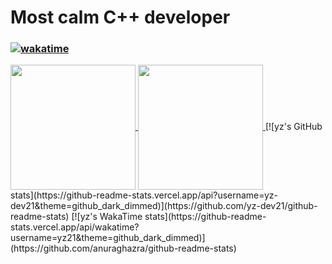 # Most calm C++ developer
### [![wakatime](https://wakatime.com/badge/user/a6dd0133-f96d-4bb3-a2f0-b22920c60179.svg)](https://wakatime.com/@a6dd0133-f96d-4bb3-a2f0-b22920c60179)
<a href="https://github.com/yz-dev21/github-readme-stats">
  <img height=200 align="center" src="https://github-readme-stats.vercel.app/api?username=yz-dev21" />
  <img height=200 align="center" src="https://github-readme-stats.vercel.app/api/top-langs/?username=yz-dev21&theme=github_dark_dimmed&layout=compact" />
</a>
[![yz's GitHub stats](https://github-readme-stats.vercel.app/api?username=yz-dev21&theme=github_dark_dimmed)](https://github.com/yz-dev21/github-readme-stats)
[![yz's WakaTime stats](https://github-readme-stats.vercel.app/api/wakatime?username=yz21&theme=github_dark_dimmed)](https://github.com/anuraghazra/github-readme-stats)
